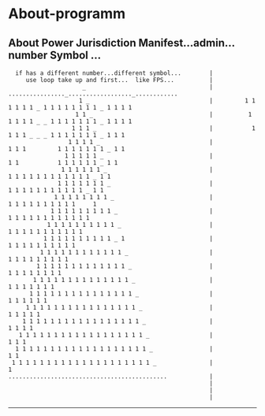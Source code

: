 # About-programm

About Power Jurisdiction Manifest...admin... </br>
     number Symbol ... </br>
 ---------------------------------------------------------------------------------------------------------------------                                             
      if has a different number...different symbol...        |
         use loop take up and first...  like FPS...          | 
                         _                                   |     ................_.................._............
                        1 _                                  |         1 1 1 1 1 1 _ 1 1 1 1 1 1 1 1 _ 1 1 1 1
                       1 1 _                                 |          1 1 1 1 1 _ _ 1 1 1 1 1 1 1 _ 1 1 1 1
                      1 1 1 _                                |           1 1 1 1 _ _ _ 1 1 1 1 1 1 1 _ 1 1 1
                     1 1 1 1 _                               |            1 1 1         1 1 1 1 1 1 1 _ 1 1
                    1 1 1 1 1 _                              |             1 1           1 1 1 1 1 1 _ 1 1
                   1 1 1 1 1 1 _                             |              1 1 1 1 1 1 1 1 1 1 1 1 _ 1 1 
                  1 1 1 1 1 1 1 _                            |               1 1 1 1 1 1 1 1 1 1 1 _ 1 1
                 1 1 1 1 1 1 1 1 _                           |                1 1 1 1 1 1 1 1 1 1     1
                1 1 1 1 1 1 1 1 1 _                          |                 1 1 1 1 1 1 1 1 1 1 1 1 
               1 1 1 1 1 1 1 1 1 1 _                         |                  1 1 1 1 1 1 1 1 1 1 1
              1 1 1 1 1 1 1 1 1 1 _ 1                        |                   1 1 1 1 1 1 1 1 1 1
             1 1 1 1 1 1 1 1 1 1 1 1 _                       |                    1 1 1 1 1 1 1 1 1 
            1 1 1 1 1 1 1 1 1 1 1 1 1 _                      |                     1 1 1 1 1 1 1 1 
           1 1 1 1 1 1 1 1 1 1 1 1 1 1 _                     |                      1 1 1 1 1 1 1 
          1 1 1 1 1 1 1 1 1 1 1 1 1 1 1 _                    |                       1 1 1 1 1 1
         1 1 1 1 1 1 1 1 1 1 1 1 1 1 1 1 _                   |                        1 1 1 1 1
        1 1 1 1 1 1 1 1 1 1 1 1 1 1 1 1 1 _                  |                         1 1 1 1
       1 1 1 1 1 1 1 1 1 1 1 1 1 1 1 1 1 1 _                 |                          1 1 1
      1 1 1 1 1 1 1 1 1 1 1 1 1 1 1 1 1 1 1 _                |                           1 1 
     1 1 1 1 1 1 1 1 1 1 1 1 1 1 1 1 1 1 1 1 _               |                            1
    .............................................            |
                                                             |
                                                             |
                                                             |
---------------------------------------------------------------------------------------------------------------
